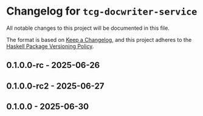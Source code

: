 # Changelog for `tcg-docwriter-service`

All notable changes to this project will be documented in this file.

The format is based on [Keep a Changelog](https://keepachangelog.com/en/1.0.0/),
and this project adheres to the
[Haskell Package Versioning Policy](https://pvp.haskell.org/).

## 0.1.0.0-rc - 2025-06-26

## 0.1.0.0-rc2 - 2025-06-27

## 0.1.0.0 - 2025-06-30
